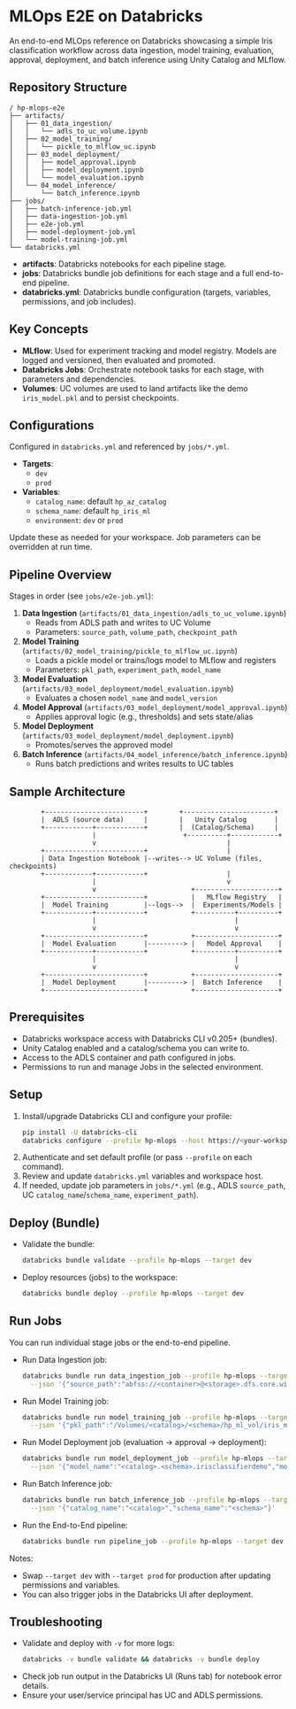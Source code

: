 # MLOps E2E on Databricks

An end-to-end MLOps reference on Databricks showcasing a simple Iris classification workflow across data ingestion, model training, evaluation, approval, deployment, and batch inference using Unity Catalog and MLflow.

## Repository Structure

```
/ hp-mlops-e2e
├── artifacts/
│   ├── 01_data_ingestion/
│   │   └── adls_to_uc_volume.ipynb
│   ├── 02_model_training/
│   │   └── pickle_to_mlflow_uc.ipynb
│   ├── 03_model_deployment/
│   │   ├── model_approval.ipynb
│   │   ├── model_deployment.ipynb
│   │   └── model_evaluation.ipynb
│   └── 04_model_inference/
│       └── batch_inference.ipynb
├── jobs/
│   ├── batch-inference-job.yml
│   ├── data-ingestion-job.yml
│   ├── e2e-job.yml
│   ├── model-deployment-job.yml
│   └── model-training-job.yml
└── databricks.yml
```

- **artifacts**: Databricks notebooks for each pipeline stage.
- **jobs**: Databricks bundle job definitions for each stage and a full end-to-end pipeline.
- **databricks.yml**: Databricks bundle configuration (targets, variables, permissions, and job includes).

## Key Concepts

- **MLflow**: Used for experiment tracking and model registry. Models are logged and versioned, then evaluated and promoted.
- **Databricks Jobs**: Orchestrate notebook tasks for each stage, with parameters and dependencies.
- **Volumes**: UC volumes are used to land artifacts like the demo `iris_model.pkl` and to persist checkpoints.

## Configurations

Configured in `databricks.yml` and referenced by `jobs/*.yml`.

- **Targets**:
  - `dev`
  - `prod`
- **Variables**:
  - `catalog_name`: default `hp_az_catalog`
  - `schema_name`: default `hp_iris_ml`
  - `environment`: `dev` or `prod`

Update these as needed for your workspace. Job parameters can be overridden at run time.

## Pipeline Overview

Stages in order (see `jobs/e2e-job.yml`):

1. **Data Ingestion** (`artifacts/01_data_ingestion/adls_to_uc_volume.ipynb`)
   - Reads from ADLS path and writes to UC Volume
   - Parameters: `source_path`, `volume_path`, `checkpoint_path`
2. **Model Training** (`artifacts/02_model_training/pickle_to_mlflow_uc.ipynb`)
   - Loads a pickle model or trains/logs model to MLflow and registers
   - Parameters: `pkl_path`, `experiment_path`, `model_name`
3. **Model Evaluation** (`artifacts/03_model_deployment/model_evaluation.ipynb`)
   - Evaluates a chosen `model_name` and `model_version`
4. **Model Approval** (`artifacts/03_model_deployment/model_approval.ipynb`)
   - Applies approval logic (e.g., thresholds) and sets state/alias
5. **Model Deployment** (`artifacts/03_model_deployment/model_deployment.ipynb`)
   - Promotes/serves the approved model
6. **Batch Inference** (`artifacts/04_model_inference/batch_inference.ipynb`)
   - Runs batch predictions and writes results to UC tables

## Sample Architecture

```
        +-------------------------+        +-----------------------+
        |  ADLS (source data)     |        |   Unity Catalog       |
        +------------+------------+        |  (Catalog/Schema)     |
                     |                      +----------+------------+
                     v                                 |
        +-------------------------+                    |
        | Data Ingestion Notebook |--writes--> UC Volume (files, checkpoints)
        +------------+------------+                    |
                     |                                 v
                     v                        +---------------------+
        +-------------------------+           |   MLflow Registry   |
        |  Model Training         |--logs-->  |  Experiments/Models |
        +------------+------------+           +----------+----------+
                     |                                   |
                     v                                   v
        +-------------------------+           +---------------------+
        |  Model Evaluation       |---------> |   Model Approval    |
        +------------+------------+           +----------+----------+
                     |                                   |
                     v                                   v
        +-------------------------+           +---------------------+
        |  Model Deployment       |---------> |  Batch Inference    |
        +-------------------------+           +---------------------+
```

## Prerequisites

- Databricks workspace access with Databricks CLI v0.205+ (bundles).
- Unity Catalog enabled and a catalog/schema you can write to.
- Access to the ADLS container and path configured in jobs.
- Permissions to run and manage Jobs in the selected environment.

## Setup

1. Install/upgrade Databricks CLI and configure your profile:
   ```bash
   pip install -U databricks-cli
   databricks configure --profile hp-mlops --host https://<your-workspace-host> --token <PAT>
   ```
2. Authenticate and set default profile (or pass `--profile` on each command).
3. Review and update `databricks.yml` variables and workspace host.
4. If needed, update job parameters in `jobs/*.yml` (e.g., ADLS `source_path`, UC `catalog_name`/`schema_name`, `experiment_path`).

## Deploy (Bundle)

- Validate the bundle:
  ```bash
  databricks bundle validate --profile hp-mlops --target dev
  ```
- Deploy resources (jobs) to the workspace:
  ```bash
  databricks bundle deploy --profile hp-mlops --target dev
  ```

## Run Jobs

You can run individual stage jobs or the end-to-end pipeline.

- Run Data Ingestion job:
  ```bash
  databricks bundle run data_ingestion_job --profile hp-mlops --target dev \
    --json '{"source_path":"abfss://<container>@<storage>.dfs.core.windows.net/<path>","volume_path":"/Volumes/<catalog>/<schema>/hp_ml_vol","checkpoint_path":"/Volumes/<catalog>/<schema>/hp_ml_vol/checkpoints"}'
  ```

- Run Model Training job:
  ```bash
  databricks bundle run model_training_job --profile hp-mlops --target dev \
    --json '{"pkl_path":"/Volumes/<catalog>/<schema>/hp_ml_vol/iris_model.pkl","experiment_path":"/Workspace/Users/<you>/hp_mlops_e2e/models/hp_iris_ml"}'
  ```

- Run Model Deployment job (evaluation → approval → deployment):
  ```bash
  databricks bundle run model_deployment_job --profile hp-mlops --target dev \
    --json '{"model_name":"<catalog>.<schema>.irisclassifierdemo","model_version":"5"}'
  ```

- Run Batch Inference job:
  ```bash
  databricks bundle run batch_inference_job --profile hp-mlops --target dev \
    --json '{"catalog_name":"<catalog>","schema_name":"<schema>"}'
  ```

- Run the End-to-End pipeline:
  ```bash
  databricks bundle run pipeline_job --profile hp-mlops --target dev
  ```

Notes:
- Swap `--target dev` with `--target prod` for production after updating permissions and variables.
- You can also trigger jobs in the Databricks UI after deployment.

## Troubleshooting

- Validate and deploy with `-v` for more logs:
  ```bash
  databricks -v bundle validate && databricks -v bundle deploy
  ```
- Check job run output in the Databricks UI (Runs tab) for notebook error details.
- Ensure your user/service principal has UC and ADLS permissions.

